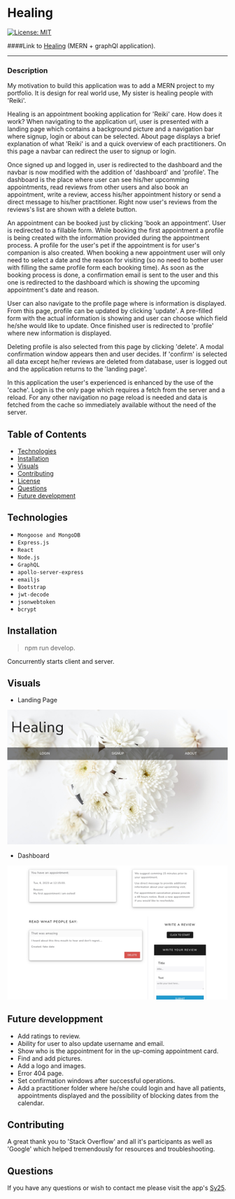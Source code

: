 # Healing 
[![License: MIT](https://img.shields.io/badge/License-MIT-yellow.svg)](https://opensource.org/licenses/MIT)

####Link to [Healing](https://healing.herokuapp.com/) (MERN + graphQl application).

---

### Description

My motivation to build this application was to add a MERN project to my portfolio. It is design for real world use, My sister is healing people with 'Reiki'.

Healing is an appointment booking application for 'Reiki' care.
How does it work? When navigating to the application url, user is presented with a landing page which contains a background picture and a navigation bar where signup, login or about can be selected.
About page displays a brief explanation of what 'Reiki' is and a quick overview of each practitioners. On this page a navbar can redirect the user to signup or login.

Once signed up and logged in, user is redirected to the dashboard and the navbar is now modified with the addition of 'dashboard' and 'profile'.
The dashboard is the place where user can see his/her upcomming appointments, read reviews from other users and also book an appointment, write a review, access his/her appointment history or send a direct message to his/her practitioner.
Right now user's reviews from the reviews's list are shown with a delete button.

An appointment can be booked just by clicking 'book an appointment'. User is redirected to a fillable form. While booking the first appointment a profile is being created with the information provided during the appointment process. A profile for the user's pet if the appointment is for user's companion is also created. When booking a new appointment user will only need to select a date and the reason for visiting (so no need to bother user with filling the same profile form each booking time). As soon as the booking process is done, a confirmation email is sent to the user and this one is redirected to the dashboard which is showing the upcoming appointment's date and reason.

User can also navigate to the profile page where is information is displayed. From this page, profile can be updated by clicking 'update'. A pre-filled form with the actual information is showing and user can choose which field he/she would like to update. Once finished user is redirected to 'profile' where new information is displayed. 

Deleting profile is also selected from this page by clicking 'delete'. A modal confirmation window appears then and user decides. If 'confirm' is selected all data except he/her reviews are deleted from database, user is logged out and the application returns to the 'landing page'.

In this application the user's experienced is enhanced by the use of the 'cache'. Login is the only page which requires a fetch from the server and a reload. For any other navigation no page reload is needed and data is fetched from the cache so immediately available without the need of the server.

## Table of Contents

- [Technologies](#technologies)
- [Installation](#installation)
- [Visuals](#visuals)
- [Contributing](#contributing)
- [License](#license)
- [Questions](#questions)
- [Future development](#future-development)

## Technologies

- `Mongoose and MongoDB`
- `Express.js`
- `React`
- `Node.js`
- `GraphQL`
- `apollo-server-express`
- `emailjs`
- `Bootstrap`
- `jwt-decode`
- `jsonwebtoken`
- `bcrypt`

## Installation

> npm run develop.
> 
Concurrently starts client and server.

## Visuals

- Landing Page

![Screenshot](./client/src/assets/images/landingpage.jpg)

- Dashboard

![Screenshot](./client/src/assets/images/dashboard.jpg)

## Future developpment

- Add ratings to review.
- Ability for user to also update username and email.
- Show who is the appointment for in the up-coming appointment card.
- Find and add pictures.
- Add a logo and images.
- Error 404 page.
- Set confirmation windows after successful operations.
- Add a practitioner folder where he/she could login and have all patients, appointments displayed and the possibility of blocking dates from the calendar.


## Contributing

A great thank you to 'Stack Overflow' and all it's participants as well as 'Google' which helped tremendously for resources and troubleshooting.

## Questions

If you have any questions or wish to contact me please visit the app's [Sy25](https://github.com/Saidou25).